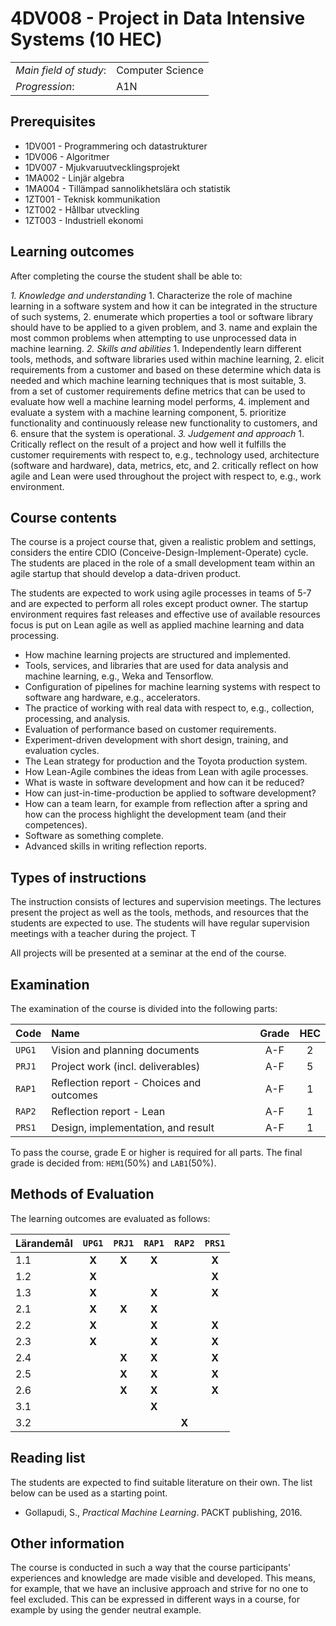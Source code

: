 # 4DV008 - Project in Data Intensive Systems (10 HEC)

|     |     |
| --- | --- | 
| *Main field of study*: | Computer Science | 
| *Progression*: | A1N | 

## Prerequisites

- 1DV001 - Programmering och datastrukturer
- 1DV006 - Algoritmer
- 1DV007 - Mjukvaruutvecklingsprojekt
- 1MA002 - Linjär algebra
- 1MA004 - Tillämpad sannolikhetslära och statistik
- 1ZT001 - Teknisk kommunikation
- 1ZT002 - Hållbar utveckling
- 1ZT003 - Industriell ekonomi

## Learning outcomes

After completing the course the student shall be able to:

*1. Knowledge and understanding*
	1. Characterize the role of machine learning in a software system and how it can be integrated in the structure of such systems,
	2. enumerate which properties a tool or software library should have to be applied to a given problem, and
	3. name and explain the most common problems when attempting to use unprocessed data in machine learning.
*2. Skills and abilities*
	1. Independently learn different tools, methods, and software libraries used within machine learning,
	2. elicit requirements from a customer and based on these determine which data is needed and which machine learning techniques that is most suitable,
	3. from a set of customer requirements define metrics that can be used to evaluate how well a machine learning model performs,
	4. implement and evaluate a system with a machine learning component,
	5. prioritize functionality and continuously release new functionality to customers, and
	6. ensure that the system is operational.
*3.	Judgement and approach*
	1. Critically reflect on the result of a project and how well it fulfills the customer requirements with respect to, e.g., technology used, architecture (software and hardware), data, metrics, etc, and
	2. critically reflect on how agile and Lean were used throughout the project with respect to, e.g., work environment.

## Course contents

The course is a project course that, given a realistic problem and settings, considers the entire CDIO (Conceive-Design-Implement-Operate) cycle. The students are placed in the role of a small development team within an agile startup that should develop a data-driven product. 

The students are expected to work using agile processes in teams of 5-7 and are expected to perform all roles except product owner. The startup environment requires fast releases and effective use of available resources focus is put on Lean agile as well as applied machine learning and data processing.

- How machine learning projects are structured and implemented.
- Tools, services, and libraries that are used for data analysis and machine learning, e.g., Weka and Tensorflow.
- Configuration of pipelines for machine learning systems with respect to software ang hardware, e.g., accelerators.
- The practice of working with real data with respect to, e.g., collection, processing, and analysis.
- Evaluation of performance based on customer requirements.
- Experiment-driven development with short design, training, and evaluation cycles.
- The Lean strategy for production and the Toyota production system.
- How Lean-Agile combines the ideas from Lean with agile processes.
- What is waste in software development and how can it be reduced?
- How can just-in-time-production be applied to software development?
- How can a team learn, for example from reflection after a spring and how can the process highlight the development team (and their competences).
- Software as something complete.
- Advanced skills in writing reflection reports.

## Types of instructions

The instruction consists of lectures and supervision meetings. The lectures present the project as well as the tools, methods, and resources that the students are expected to use. The students will have regular supervision meetings with a teacher during the project. T

All projects will be presented at a seminar at the end of the course.

## Examination

The examination of the course is divided into the following parts:

| Code | Name             | Grade | HEC | 
| :--- | :-------------------- | :---: | :---: |
|`UPG1`| Vision and planning documents            | A-F   | 2     |  
|`PRJ1`| Project work (incl. deliverables)       | A-F   | 5     |  
|`RAP1`| Reflection report - Choices and outcomes | A-F   | 1     |  
|`RAP2`| Reflection report - Lean               | A-F   | 1     |  
|`PRS1`| Design, implementation, and result      | A-F   | 1     |  

To pass the course, grade E or higher is required for all parts. The final grade is decided from: `HEM1`(50%) and `LAB1`(50%).

## Methods of Evaluation

The learning outcomes are evaluated as follows:

| Lärandemål |`UPG1` |`PRJ1` |`RAP1` |`RAP2` |`PRS1` |
| :--------- | :---: | :---: | :---: | :---: | :---: |
| 1.1        | **X** | **X** | **X** |       | **X** |
| 1.2        | **X** |       |       |       | **X** |
| 1.3        | **X** |       | **X** |       | **X** |
| 2.1        | **X** | **X** | **X** |       |       |
| 2.2        | **X** |       | **X** |       | **X** |
| 2.3        | **X** |       | **X** |       | **X** |
| 2.4        |       | **X** | **X** |       | **X** |
| 2.5        |       | **X** | **X** |       | **X** |
| 2.6        |       | **X** | **X** |       | **X** |
| 3.1        |       |       | **X** |       |       |
| 3.2        |       |       |       | **X** |       |



## Reading list

The students are expected to find suitable literature on their own. The list below can be used as a starting point.

- Gollapudi, S., *Practical Machine Learning*. PACKT publishing, 2016.

## Other information

The course is conducted in such a way that the course participants' experiences and knowledge are made visible and developed. This means, for example, that we have an inclusive approach and strive for no one to feel excluded. This can be expressed in different ways in a course, for example by using the gender neutral example.